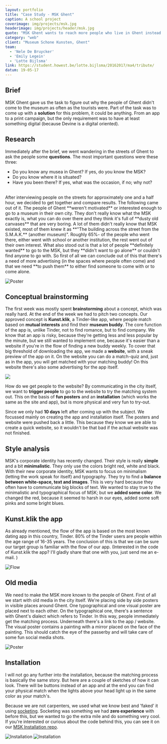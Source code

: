 ```yaml
---
layout: portfolio
title: "Case Study - MSK Ghent"
caption: A school project
coverimage: img/projects/msk.jpg
headerimage: img/projects/header/msk.jpg
quote: "MSK Ghent wants to reach more people who live in Ghent instead of tourists."
category: "web"
client: "Museum Schone Kunsten, Ghent"
team:
  - 'Nele De Bruycker'
  - 'Emily Legein'
  - 'Lotte Bijlsma'
link: https://student.howest.be/lotte.bijlsma/20162017/ma4/tribute/
datum: 19-05-17
---
```


## Brief

MSK Ghent gave us the task to figure out why the people of Ghent didn't come to the museum as often as the tourists were. Part of the task was to come up with a **solution** for this problem, it could be anything. From an app to a print campaign, but the only requirement was to have at least something digital (because Devine is a digital oriented).

## Research

Immediately after the brief, we went wandering in the streets of Ghent to ask the people some **questions**. The most important questions were these three:  

- Do you know any musea in Ghent? If yes, do you know the MSK?
- Do you know where it is situated?
- Have you been there? If yes, what was the occasion, if no; why not?

<br/>
After interviewing people on the streets for approximately one and a half hour, we decided to get together and compare results. The following came out of it. The people of Ghent **weren't motivated** or interested enough to go to a museum in their own city. They don't really know what the MSK exactly is, what you can do over there and they think it's full of **dusty old canvases** that are very boring. A lot of them didn't really know that MSK existed, most of them knew it as **"The building across the street from the S.M.A.K.** (another museum)". Roughly 65%- of the people who went there, either went with school or another institution, the rest went out of their own interest. What also stood out is that a lot of people **definitely wanted** to go to the MSK, but they **didn't want to go alone** or couldn't find anyone to go with. So first of all we can conclude out of this that there's a need of more advertising (in the spaces where people often come) and that we need **to push them** to either find someone to come with or to come alone.

![Poster](http://res.cloudinary.com/lottebijlsma/image/upload/q_70/v1504619670/Portfolio/MAIV%20MSK%20Ghent/kuupe.jpg)

## Conceptual brainstorming
The first week was mostly spent **brainstorming** about a concept, which was really hard. At the end of the week we had to pitch two concepts. Our approved concept is **Kunst.klik**, a Tinder-like app, where people match based on **mutual interests** and find their **museum buddy**. The core function of the app is, unlike Tinder, not to find romance, but to find company. We know that an app is risky, because they're getting less and less popular by the minute, but we still wanted to implement one, because it's easier than a website if you're in the flow of finding a new buddy weekly. To cover that big threshold of downloading the app, we made a **website**, with a sneak preview of the app on it. On the website you can do a match-quiz and, just as in the app, you will get matched with your matching buddy! On this website there's also some advertising for the app itself.

<img src='../../../../../../../img/projects/gif/kunstklik.gif' />


How do we get people to the website? By communicating in the city itself, we want to **trigger people** to go to the website to try the matching system out. This on the basis of **fun posters** and an **installation** (which works the same as the site and app), but is more physical and very fun to try-out.

Since we only had **10 days** left after coming up with the subject. We focussed mainly on creating the app and installation itself. The posters and website were pushed back a little. This because they know we are able to create a quick website, so it wouldn't be that bad if the actual website was not finished.

## Style analysis

MSK's corporate identity has recently changed. Their style is really **simple** and a bit **minimalistic**. They only use the colors bright red, white and black. With their new corporate identity, MSK wants to focus on minimalism (letting the work speak for itself) and typography. They try to find a **balance between white-space, text and images**. This is very hard because they often have to communicate big blocks of text. We wanted to stay true to the minimalistic and typographical focus of MSK; but we **added some color**. We changed the red, because it seemed to harsh in our eyes, added some soft pinks and some bright blues.

## Kunst.klik the app

As already mentioned, the flow of the app is based on the most known dating app in this country, Tinder. 80% of the Tinder users are people within the age range of 16-35 years. The conclusion of this is that we can be sure our target group is familiar with the flow of our app. (Interested in the code of Kunst.klik the app? I'll gladly share that one with you, just send me an e-mail.
)

![Flow](http://res.cloudinary.com/lottebijlsma/image/upload/q_70/v1504620079/Portfolio/MAIV%20MSK%20Ghent/flow.png)

## Old media

We need to make the MSK more known to the people of Ghent. First of all we start with old media in the city itself. We're placing side by side posters in visible places around Ghent. One typographical and one visual poster are placed next to each other. On the typographical one, there's a sentence with Ghent's dialect which refers to Tinder. In this way, people immediately get the matching process. Underneath there's a link to the app / website. The visual poster contains a painting with a mirror placed on the face of the painting. This should catch the eye of the passerby and will take care of some fun social media shots.

![Poster](http://res.cloudinary.com/lottebijlsma/image/upload/q_70/v1504620673/Portfolio/MAIV%20MSK%20Ghent/poster.png)

## Installation
I will not go any further into the installation, because the matching process is basically the same story. But here are a couple of sketches of how it can look. There will be buttons instead of an app and at the end you can find your physical match when the lights above your head light up in the same color as your match's.

Because we are not carpenters, we used what we know best and 'faked' it using [socketing](https://damp-tundra-98852.herokuapp.com/). Socketing was something we had **zero experience** with before this, but we wanted to go the extra mile and do something very cool. If you're interested or curious about the code behind this, you can see it on our [MSK Installation repo](https://github.com/NeleDB/MSK-Installation).

![Installation](http://res.cloudinary.com/lottebijlsma/image/upload/q_70/v1504620892/Portfolio/MAIV%20MSK%20Ghent/schets-installatie-1.jpg)
![Installation](http://res.cloudinary.com/lottebijlsma/image/upload/q_70/v1504621025/Portfolio/MAIV%20MSK%20Ghent/schets-installatie-2.jpg)
